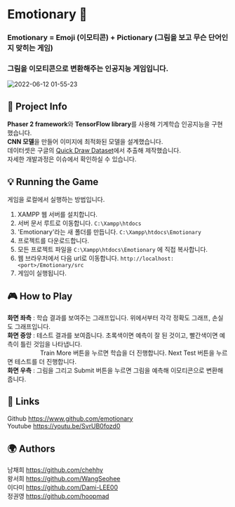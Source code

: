 # Emotionary :raising_hand:
### Emotionary = Emoji (이모티콘) + Pictionary (그림을 보고 무슨 단어인지 맞히는 게임)
### 그림을 이모티콘으로 변환해주는 인공지능 게임입니다.

![2022-06-12 01-55-23](https://user-images.githubusercontent.com/90196490/173197412-4e8bfe22-337e-4774-863b-329701078c3b.gif)

## :frog: Project Info
**Phaser 2 framework**와 **TensorFlow library**를 사용해 기계학습 인공지능을 구현했습니다.  
**CNN 모델**을 만들어 이미지에 최적화된 모델을 설계했습니다.  
데이터셋은 구글의 [Quick Draw Dataset](https://github.com/googlecreativelab/quickdraw-dataset)에서 추출해 제작했습니다.  
자세한 개발과정은 이슈에서 확인하실 수 있습니다.

## :bulb: Running the Game
게임을 로컬에서 실행하는 방법입니다.  
1. XAMPP 웹 서버를 설치합니다.
2. 서버 문서 루트로 이동합니다. `C:\Xampp\htdocs`
3. 'Emotionary'라는 새 폴더를 만듭니다. `C:\Xampp\htdocs\Emotionary`
4. 프로젝트를 다운로드합니다.
5. 모든 프로젝트 파일을 `C:\Xampp\htdocs\Emotionary` 에 직접 복사합니다.
6. 웹 브라우저에서 다음 url로 이동합니다. `http://localhost:<port>/Emotionary/src`
7. 게임이 실행됩니다.

## :video_game: How to Play
**화면 좌측** : 학습 결과를 보여주는 그래프입니다. 위에서부터 각각 정확도 그래프, 손실도 그래프입니다.  
**화면 중앙** : 테스트 결과를 보여줍니다. 초록색이면 예측이 잘 된 것이고, 빨간색이면 예측이 틀린 것임을 나타냅니다.  
&nbsp;&nbsp;&nbsp;&nbsp;&nbsp;&nbsp;&nbsp;&nbsp;&nbsp;&nbsp;&nbsp;&nbsp;&nbsp;&nbsp;&nbsp;&nbsp;&nbsp;&nbsp;&nbsp;Train More 버튼을 누르면 학습을 더 진행합니다. Next Test 버튼을 누르면 테스트를 더 진행합니다.  
**화면 우측** : 그림을 그리고 Submit 버튼을 누르면 그림을 예측해 이모티콘으로 변환해줍니다.  

## :eyes: Links
Github https://www.github.com/emotionary  
Youtube https://youtu.be/SvrUB0fozd0

## :earth_africa: Authors
남채희 https://github.com/chehhy  
왕서희 https://github.com/WangSeohee  
이다미 https://github.com/Dami-LEE00  
정권영 https://github.com/hoopmad  
